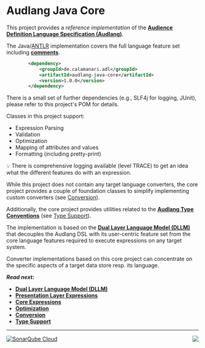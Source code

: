 # Audlang Java Core

This project provides a *reference implementation* of the **[Audience Definition Language Specification (Audlang)](https://github.com/KarlEilebrecht/audlang-spec/blob/main/doc/AudienceDefinitionLanguageSpecification.md#audience-definition-language-specification)**.

The Java/[ANTLR](https://www.antlr.org/) implementation covers the full language feature set including **[comments](https://github.com/KarlEilebrecht/audlang-spec/blob/main/doc/AudienceDefinitionLanguageSpecification.md#15-comments)**.

```xml
		<dependency>
			<groupId>de.calamanari.adl</groupId>
			<artifactId>audlang-java-core</artifactId>
			<version>1.0.0</version>
		</dependency>
```

There is a small set of further dependencies (e.g., SLF4j for logging, JUnit), please refer to this project's POM for details.

Classes in this project support:

 * Expression Parsing
 * Validation
 * Optimization
 * Mapping of attributes and values
 * Formatting (including pretty-print)

:bulb: There is comprehensive logging available (level TRACE) to get an idea what the different features do with an expression.

While this project does not contain any target language converters, the core project provides a couple of foundation classes to simplify implementing custom converters (see [Conversion](./src/main/java/de/calamanari/adl/cnv/README.md)).

Additionally, the core project provides utilities related to the **[Audlang Type Conventions](https://github.com/KarlEilebrecht/audlang-spec/blob/main/doc/AudienceDefinitionLanguageSpecification.md#2-type-conventions)** (see [Type Support](./src/main/java/de/calamanari/adl/cnv/tps/README.md)).

The implementation is based on the **[Dual Layer Language Model (DLLM)](./TheDualLayerLanguageModel.md)** that decouples the Audlang DSL with its user-centric feature set from the core language features required to execute expressions on any target system.

Converter implementations based on this core project can concentrate on the specific aspects of a target data store resp. its language.

***Read next:***
 * **[Dual Layer Language Model (DLLM)](./TheDualLayerLanguageModel.md)**
 * **[Presentation Layer Expressions](./src/main/java/de/calamanari/adl/erl/README.md)**
 * **[Core Expressions](./src/main/java/de/calamanari/adl/irl/README.md)**
 * **[Optimization](./src/main/java/de/calamanari/adl/irl/biceps/README.md)**
 * **[Conversion](./src/main/java/de/calamanari/adl/cnv/README.md)**
 * **[Type Support](./src/main/java/de/calamanari/adl/cnv/tps/README.md)**
 
----
<img align="right" src="https://sonarcloud.io/api/project_badges/measure?project=KarlEilebrecht_audlang-java-core&metric=alert_status" />

[![SonarQube Cloud](https://sonarcloud.io/images/project_badges/sonarcloud-light.svg)](https://sonarcloud.io/summary/new_code?id=KarlEilebrecht_audlang-java-core)



